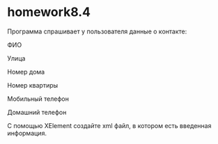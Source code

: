 # homework8.4
Программа спрашивает у пользователя данные о контакте:

ФИО

Улица

Номер дома

Номер квартиры

Мобильный телефон

Домашний телефон


С помощью XElement создайте xml файл, в котором есть введенная информация.
